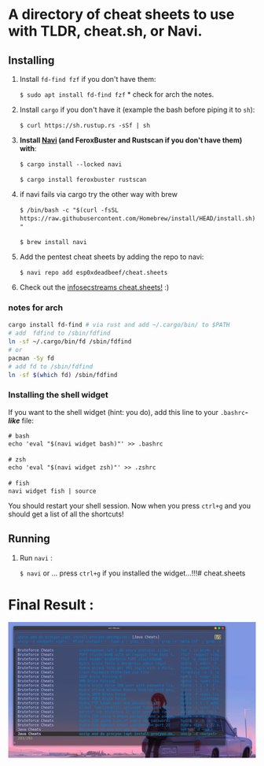 
# A directory of cheat sheets to use with TLDR, cheat.sh, or Navi.

## Installing

1. Install `fd-find fzf` if you don't have them:

    `$ sudo apt install fd-find fzf` * check for arch the notes.

1. Install `cargo` if you don't have it (example the bash before piping it to `sh`):

    `$ curl https://sh.rustup.rs -sSf | sh`

1. **Install [Navi](https://github.com/denisidoro/navi) (and FeroxBuster and Rustscan if you don't have them) with**:
    
    `$ cargo install --locked navi`
    
    `$ cargo install feroxbuster rustscan`
 
1. if navi fails via cargo try the other way with brew 

    `$ /bin/bash -c "$(curl -fsSL https://raw.githubusercontent.com/Homebrew/install/HEAD/install.sh)"`
    
    `$ brew install navi`

1. Add the pentest cheat sheets by adding the repo to navi:

    `$ navi repo add esp0xdeadbeef/cheat.sheets`

1. Check out the [infosecstreams cheat.sheets!](https://github.com/infosecstreams/cheat.sheets) :)


### notes for arch 

```bash
cargo install fd-find # via rust and add ~/.cargo/bin/ to $PATH
# add  fdfind to /sbin/fdfind
ln -sf ~/.cargo/bin/fd /sbin/fdfind
# or
pacman -Sy fd
# add fd to /sbin/fdfind
ln -sf $(which fd) /sbin/fdfind
```

### Installing the shell widget

If you want to the shell widget (hint: you do), add this line to your `.bashrc`_**-like**_ file:

```shell
# bash
echo 'eval "$(navi widget bash)"' >> .bashrc

# zsh
echo 'eval "$(navi widget zsh)"' >> .zshrc

# fish
navi widget fish | source
```

You should restart your shell session. Now when you press `ctrl+g` and you should get a list of all the shortcuts!

## Running

1. Run `navi` :

    `$ navi` or ... press `ctrl+g` if you installed the widget...!!!# cheat.sheets

# Final Result : 
![](sheets.png)

